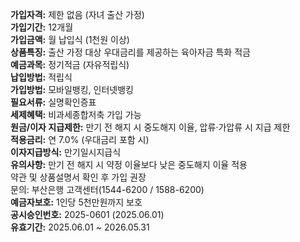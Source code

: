 **가입자격:** 제한 없음 (자녀 출산 가정)  
**가입기간:** 12개월  
**가입금액:** 월 납입식 (1천원 이상)  
**상품특징:** 출산 가정 대상 우대금리를 제공하는 육아자금 특화 적금  
**예금과목:** 정기적금 (자유적립식)  
**납입방법:** 적립식  
**가입방법:** 모바일뱅킹, 인터넷뱅킹  
**필요서류:** 실명확인증표  
**세제혜택:** 비과세종합저축 가입 가능  
**원금/이자 지급제한:** 만기 전 해지 시 중도해지 이율, 압류·가압류 시 지급 제한  
**적용금리:** 연 7.0% (우대금리 포함 시)  
**이자지급방식:** 만기일시지급식  
**유의사항:** 만기 전 해지 시 약정 이율보다 낮은 중도해지 이율 적용  
약관 및 상품설명서 확인 후 가입 권장  
문의: 부산은행 고객센터(1544-6200 / 1588-6200)  
**예금자보호:** 1인당 5천만원까지 보호  
**공시승인번호:** 2025-0601 (2025.06.01)  
**유효기간:** 2025.06.01 ~ 2026.05.31